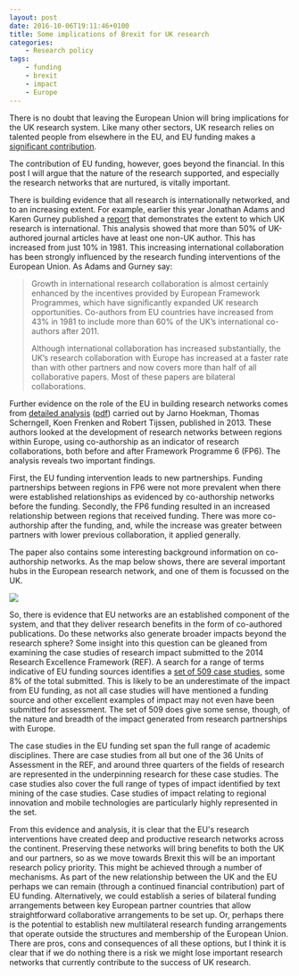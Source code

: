 ```yaml
---
layout: post
date: 2016-10-06T19:11:46+0100
title: Some implications of Brexit for UK research
categories:
    - Research policy
tags:
    - funding
    - brexit
    - impact
    - Europe
---
```


There is no doubt that leaving the European Union will bring implications for the UK research system. Like many other sectors, UK research relies on talented people from elsewhere in the EU, and EU funding makes a [significant contribution](https://www.digital-science.com/resources/digital-research-reports/digital-research-report-examining-implications-of-brexit-for-the-uk-research-base/).

The contribution of EU funding, however, goes beyond the financial. In this post I will argue that the nature of the research supported, and especially the research networks that are nurtured, is vitally important.

There is building evidence that all research is internationally networked, and to an increasing extent. For example, earlier this year Jonathan Adams and Karen Gurney published a [report](https://www.digital-science.com/resources/digital-research-reports/digital-research-report-the-implications-of-international-research-collaboration-for-uk-universities/) that demonstrates the extent to which UK research is international. This analysis showed that more than 50% of UK-authored journal articles have at least one non-UK author. This has increased from just 10% in 1981. This increasing international collaboration has been strongly influenced by  the research funding interventions of the European Union. As Adams and Gurney say:

>Growth in international research collaboration is almost certainly enhanced by the incentives provided by European Framework Programmes, which have significantly expanded UK research opportunities. Co-authors from EU countries have increased from 43% in 1981 to include more than 60% of the UK’s international co-authors after 2011.
>
>Although international collaboration has increased substantially, the UK’s research collaboration with Europe has increased at a faster rate than with other partners and now covers more than half of all collaborative papers. Most of these papers are bilateral collaborations.

Further evidence on the role of the EU in building research networks comes from [detailed analysis](http://joeg.oxfordjournals.org/content/13/1/23) ([pdf](https://www.researchgate.net/publication/275319528_Acquisition_of_European_research_funds_and_its_effect_on_international_scientific_collaboration)) carried out by Jarno Hoekman, Thomas Scherngell, Koen Frenken and Robert Tijssen, published in 2013.  These authors looked at the development of research networks between regions within Europe, using co-authorship as an indicator of research collaborations, both before and after Framework Programme 6 (FP6). The analysis reveals two important findings.

First, the EU funding intervention leads to new partnerships. Funding partnerships between regions in FP6 were not more prevalent when there were established relationships as evidenced by co-authorship networks before the funding. Secondly, the FP6 funding resulted in an increased relationship between regions that received funding. There was more co-authorship after the funding, and, while the increase was greater between partners with lower previous collaboration, it applied generally.

The paper also contains some interesting background information on co-authorship networks. As the map below shows, there are several important hubs in the European research network, and one of them is focussed on the UK.

![](https://www.researchgate.net/profile/Robert_Tijssen/publication/275319528/figure/download/fig2/AS:294472618397698@1447219151669/Figure-2.png)

So, there is evidence that EU networks are an established component of the system, and that they deliver research benefits in the form of co-authored publications. Do these networks also generate broader impacts beyond the research sphere? Some insight into this question can be gleaned from examining the case studies of research impact submitted to the 2014 Research Excellence Framework (REF). A search for a range of terms indicative of EU funding sources identifies a [set of 509 case studies](http://impact.ref.ac.uk/CaseStudies/Results.aspx?val=ERDF%20%22European%20Regional%20Development%20Fund%22%20%22European%20Funding%22%20FP6%20FP7%20%22Framework%20Programme%22%20Horizon2020%20%22Horizon%202020%22%20H2020%20(%22marie%20curie%22%20AND%20NOT%20%22marie%20curie%20cancer%20care%22)), some 8% of the total submitted. This is likely to be an underestimate of the impact from EU funding, as not all case studies will have mentioned a funding source and other excellent examples of impact may not even have been submitted for assessment. The set of 509 does give some sense, though, of the nature and breadth of the impact generated from research partnerships with Europe.

The case studies in the EU funding set span the full range of academic disciplines. There are case studies from all but one of the 36 Units of Assessment in the REF, and around three quarters of the fields of research are represented in the underpinning research for these case studies. The case studies also cover the full range of types of impact identified by text mining of the case studies. Case studies of impact relating to regional innovation and mobile technologies are particularly highly represented in the set. 

From this evidence and analysis, it is clear that the EU's research interventions have created deep and productive research networks across the continent. Preserving these networks will bring benefits to both the UK and our partners, so as we move towards Brexit this will be an important research policy priority. This might be achieved through a number of mechanisms. As part of the new relationship between the UK and the EU perhaps we can remain (through a continued financial contribution) part of EU funding. Alternatively, we could establish a series of bilateral funding arrangements between key European partner countries that allow straightforward collaborative arrangements to be set up. Or, perhaps there is the potential to establish new multilateral research funding arrangements that operate outside the structures and membership of the European Union. There are pros, cons and consequences of all these options, but I think it is clear that if we do nothing there is a risk we might lose important research networks that currently contribute to the success of UK research.